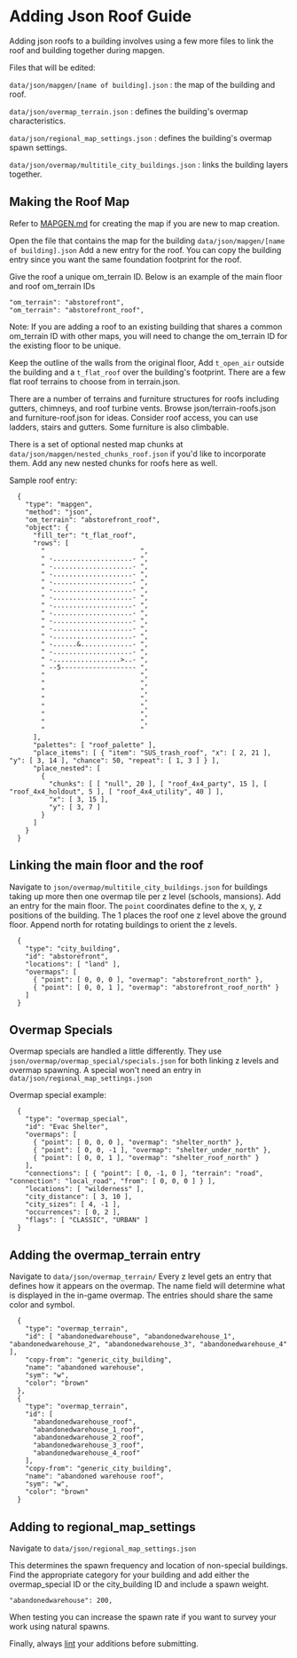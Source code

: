 # Adding Json Roof Guide

Adding json roofs to a building involves using a few more files to link the roof and building together during mapgen.

Files that will be edited:

`data/json/mapgen/[name of building].json` : the map of the building and roof.

`data/json/overmap_terrain.json` : defines the building's overmap characteristics.

`data/json/regional_map_settings.json` : defines the building's overmap spawn settings.

`data/json/overmap/multitile_city_buildings.json` : links the building layers together.

## Making the Roof Map

Refer to [MAPGEN.md](https://github.com/CleverRaven/Cataclysm-DDA/blob/master/doc/JSON/MAPGEN.md) for creating the map if you are new to map creation.

Open the file that contains the map for the building `data/json/mapgen/[name of building].json`
Add a new entry for the roof.  You can copy the building entry since you want the same foundation footprint for the roof.

Give the roof a unique om_terrain ID.  Below is an example of the main floor and roof om_terrain IDs

```jsonc
"om_terrain": "abstorefront",
"om_terrain": "abstorefront_roof",
```

Note: If you are adding a roof to an existing building that shares a common om_terrain ID with other maps, you will need to change the om_terrain ID for the existing floor to be unique.

Keep the outline of the walls from the original floor,
Add `t_open_air` outside the building and a `t_flat_roof` over the building's footprint.
There are a few flat roof terrains to choose from in terrain.json.

There are a number of terrains and furniture structures for roofs including gutters, chimneys, and roof turbine vents.
Browse json/terrain-roofs.json and furniture-roof.json for ideas.  Consider roof access, you can use ladders, stairs and gutters.  Some furniture is also climbable.

There is a set of optional nested map chunks at `data/json/mapgen/nested_chunks_roof.json` if you'd like to incorporate them.  Add any new nested chunks for roofs here as well.

Sample roof entry:
```jsonc
  {
    "type": "mapgen",
    "method": "json",
    "om_terrain": "abstorefront_roof",
    "object": {
      "fill_ter": "t_flat_roof",
      "rows": [
        "                        ",
        " -....................- ",
        " -....................- ",
        " -....................- ",
        " -....................- ",
        " -....................- ",
        " -....................- ",
        " -....................- ",
        " -....................- ",
        " -....................- ",
        " -....................- ",
        " -....................- ",
        " -......&.............- ",
        " -....................- ",
        " -.................>..- ",
        " --5------------------- ",
        "                        ",
        "                        ",
        "                        ",
        "                        ",
        "                        ",
        "                        ",
        "                        ",
        "                        "
      ],
      "palettes": [ "roof_palette" ],
      "place_items": [ { "item": "SUS_trash_roof", "x": [ 2, 21 ], "y": [ 3, 14 ], "chance": 50, "repeat": [ 1, 3 ] } ],
      "place_nested": [
        {
          "chunks": [ [ "null", 20 ], [ "roof_4x4_party", 15 ], [ "roof_4x4_holdout", 5 ], [ "roof_4x4_utility", 40 ] ],
          "x": [ 3, 15 ],
          "y": [ 3, 7 ]
        }
      ]
    }
  }
```

## Linking the main floor and the roof
Navigate to `json/overmap/multitile_city_buildings.json` for buildings taking up more then one overmap tile per z level (schools, mansions).
Add an entry for the main floor.  The `point` coordinates define to the x, y, z positions of the building.  The 1 places the roof one z level above the ground floor.
Append north for rotating buildings to orient the z levels.

```jsonc
  {
    "type": "city_building",
    "id": "abstorefront",
    "locations": [ "land" ],
    "overmaps": [
      { "point": [ 0, 0, 0 ], "overmap": "abstorefront_north" },
      { "point": [ 0, 0, 1 ], "overmap": "abstorefront_roof_north" }
    ]
  }
```
## Overmap Specials

Overmap specials are handled a little differently.  They use `json/overmap/overmap_special/specials.json` for both linking z levels and overmap spawning.  A special won't need an entry in `data/json/regional_map_settings.json`

Overmap special example:
```jsonc
  {
    "type": "overmap_special",
    "id": "Evac Shelter",
    "overmaps": [
      { "point": [ 0, 0, 0 ], "overmap": "shelter_north" },
      { "point": [ 0, 0, -1 ], "overmap": "shelter_under_north" },
      { "point": [ 0, 0, 1 ], "overmap": "shelter_roof_north" }
    ],
    "connections": [ { "point": [ 0, -1, 0 ], "terrain": "road", "connection": "local_road", "from": [ 0, 0, 0 ] } ],
    "locations": [ "wilderness" ],
    "city_distance": [ 3, 10 ],
    "city_sizes": [ 4, -1 ],
    "occurrences": [ 0, 2 ],
    "flags": [ "CLASSIC", "URBAN" ]
  }
```
## Adding the overmap_terrain entry

Navigate to `data/json/overmap_terrain/`
Every z level gets an entry that defines how it appears on the overmap.
The name field will determine what is displayed in the in-game overmap.
The entries should share the same color and symbol.

```jsonc
  {
    "type": "overmap_terrain",
    "id": [ "abandonedwarehouse", "abandonedwarehouse_1", "abandonedwarehouse_2", "abandonedwarehouse_3", "abandonedwarehouse_4" ],
    "copy-from": "generic_city_building",
    "name": "abandoned warehouse",
    "sym": "w",
    "color": "brown"
  },
  {
    "type": "overmap_terrain",
    "id": [
      "abandonedwarehouse_roof",
      "abandonedwarehouse_1_roof",
      "abandonedwarehouse_2_roof",
      "abandonedwarehouse_3_roof",
      "abandonedwarehouse_4_roof"
    ],
    "copy-from": "generic_city_building",
    "name": "abandoned warehouse roof",
    "sym": "w",
    "color": "brown"
  }
```
## Adding to regional_map_settings
Navigate to `data/json/regional_map_settings.json`

This determines the spawn frequency and location of non-special buildings.
Find the appropriate category for your building and add either the overmap_special ID or the city_building ID and include a spawn weight.

```jsonc
"abandonedwarehouse": 200,
```
When testing you can increase the spawn rate if you want to survey your work using natural spawns.

Finally, always [lint](http://dev.narc.ro/cataclysm/format.html) your additions before submitting.
